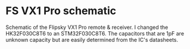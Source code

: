 # FS VX1 Pro schematic
Schematic of the Flipsky VX1 Pro remote &amp; receiver.
I changed the HK32F030C8T6 to an STM32F030C8T6.
The capacitors that are 1pF are unknown capacity but are easily determined from the IC's datasheets.
